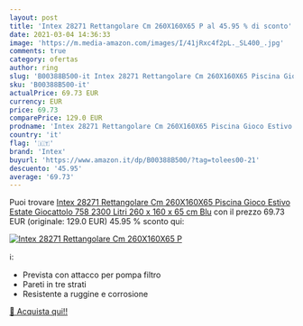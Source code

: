 ```yaml
---
layout: post
title: 'Intex 28271 Rettangolare Cm 260X160X65 P al 45.95 % di sconto'
date: 2021-03-04 14:36:33
image: 'https://m.media-amazon.com/images/I/41jRxc4f2pL._SL400_.jpg'
comments: true
category: ofertas
author: ring
slug: 'B00388B500-it Intex 28271 Rettangolare Cm 260X160X65 Piscina Gioco...'
sku: 'B00388B500-it'
actualPrice: 69.73 EUR
currency: EUR
price: 69.73
comparePrice: 129.0 EUR
prodname: 'Intex 28271 Rettangolare Cm 260X160X65 Piscina Gioco Estivo Estate Giocattolo 758  2300 Litri  260 x 160 x 65 cm  Blu'
country: 'it'
flag: '🇮🇹'
brand: 'Intex'
buyurl: 'https://www.amazon.it/dp/B00388B500/?tag=tolees00-21'
descuento: '45.95'
average: '69.73'
---
```


Puoi trovare [Intex 28271 Rettangolare Cm 260X160X65 Piscina Gioco Estivo Estate Giocattolo 758  2300 Litri  260 x 160 x 65 cm  Blu](https://www.amazon.it/dp/B00388B500/?tag=tolees00-21) con il prezzo 69.73 EUR (originale: 129.0 EUR) 45.95 % sconto qui:

[![Intex 28271 Rettangolare Cm 260X160X65 P](https://m.media-amazon.com/images/I/41jRxc4f2pL._SL400_.jpg)](https://www.amazon.it/dp/B00388B500/?tag=tolees00-21)

ℹ️:

- Prevista con attacco per pompa filtro
- Pareti in tre strati
- Resistente a ruggine e corrosione

[🛒 Acquista qui!!](https://www.amazon.it/dp/B00388B500/?tag=tolees00-21)
